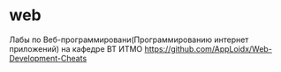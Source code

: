 # web
Лабы по Веб-программировани(Программированию интернет приложений) на кафедре ВТ ИТМО
https://github.com/AppLoidx/Web-Development-Cheats
